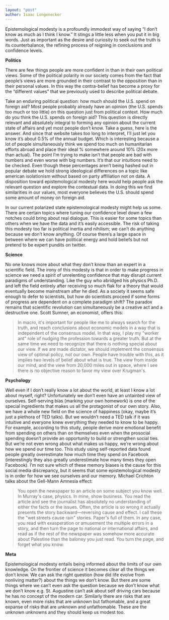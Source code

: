 ```yaml
---
layout: "post"
author: Isaac Longenecker
---
```


Epistemological modesty is a profoundly immodest way of saying “I don’t know as much as I think I know.” It stings a little less when you put it in big words. Just as important as the desire and curiosity to seek out the truth is its counterbalance, the refining process of reigning in conclusions and confidence levels.

**Politics**

There are few things people are more confident in than in their own political views. Some of the political polarity in our society comes from the fact that people’s views are more grounded in their contrast to the opposition than in their personal values. In this way the contra-belief has become a proxy for the “different values” that we previously used to describe political debate.

Take an enduring political question: how much should the U.S. spend on foreign aid? Most people probably already have an opinion (the U.S. spends too much or too little) on this question just from political context. How much do you think the U.S. spends on foreign aid? This question is directly relevant and absolutely integral to forming any opinion about the current state of affairs and yet most people don’t know. Take a guess, here is the answer. And since that website takes too long to interpret, I’ll just let you know it’s about 0.5% of the annual budget. Which is interesting because a lot of people simultaneously think we spend too much on humanitarian efforts abroad and place their ideal % somewhere around 10% (20x more than actual). The point I’m trying to make isn’t that people are bad with numbers and even worse with big numbers. It’s that our intuitions need to be checked. Even though these percentages aren’t being hashed out in popular debate we hold strong ideological differences on a topic like american isolationism without based on party affiliation not on data. A disposition toward epistemological modesty here would help people ask the relevant question and explore the contextual data. In doing this we find similarities in our values, most everyone believes the U.S. should spend some amount of money on foreign aid.

In our current polarized state epistemological modesty might help us some. There are certain topics where tuning our confidence level down a few notches could bring about real dialogue. This is easier for some topics than others when we have the data and it’s easily accessible. The risk of taking this modesty too far is political inertia and nihilism; we can’t do anything because we don’t know anything. Of course there’s a large space in between where we can have political energy and hold beliefs but not pretend to be expert pundits on twitter.

**Science**

No one knows more about what they don’t know than an expert in a scientific field. The irony of this modesty is that in order to make progress in science we need a spirit of unrelenting confidence that may disrupt current paradigms of understanding. Like the guy who abridged his physics Ph.D. and left the field entirely after receiving so much flak for a theory that would eventually become mainstream after he died. As a society it seems safe enough to defer to scientists, but how do scientists proceed if some forms of progress are dependent on a complete paradigm shift? The paradox remains that scientific revolution can simultaneously be a creative act and a destructive one. Scott Sumner, an economist, offers this:

>In macro, it's important for people like me to always search for the truth, and reach conclusions about economic models in a way that is independent of the consensus model. In that way, I play my "worker ant" role of nudging the profession towards a greater truth. But at the same time we need to recognize that there is nothing special about our view. If we are made dictator, we should implement the consensus view of optimal policy, not our own. People have trouble with this, as it implies two levels of belief about what is true. The view from inside our mind, and the view from 20,000 miles out in space, where I see there is no objective reason to favor my view over Krugman's.

**Psychology**

Well even if I don’t really know a lot about the world, at least I know a lot about myself, right? Unfortunately we don’t even have an untainted view of ourselves. Self-serving bias (marking your own homework) is one of the special ingredients that makes us all the protagonist of our own story. Also, we have a whole new field on the science of happiness (okay, maybe it’s just a plethora of TED talks). But we wouldn’t need a TED talk if it was intuitive and everyone knew everything they needed to know to be happy. For example, according to this study, people derive more emotional benefit from spending on others than on themselves even when the prosocial spending doesn’t provide an opportunity to build or strengthen social ties. But we’re not even wrong about what makes us happy, we’re wrong about how we spend our time too. This study using self-reported data found people greatly overestimate how much time they spend on Facebook (interestingly they also greatly underestimate how many times they open Facebook). I’m not sure which of these memory biases is the cause for this social media discrepancy, but it seems that some epistemological modesty is in order for how we see ourselves and our memory. Michael Crichton talks about the Gell-Mann Amnesia effect:

>You open the newspaper to an article on some subject you know well. In Murray's case, physics. In mine, show business. You read the article and see the journalist has absolutely no understanding of either the facts or the issues. Often, the article is so wrong it actually presents the story backward—reversing cause and effect. I call these the "wet streets cause rain" stories. Paper's full of them. In any case, you read with exasperation or amusement the multiple errors in a story, and then turn the page to national or international affairs, and read as if the rest of the newspaper was somehow more accurate about Palestine than the baloney you just read. You turn the page, and forget what you know.

**Meta**

Epistemological modesty entails being informed about the limits of our own knowledge. On the frontier of science it becomes clear all the things we don’t know. We can ask the right question (how did life evolve from nonliving matter?) about the things we don’t know. But there are some things where we can’t even ask the question because we don’t know what we don’t know e.g. St. Augustine can’t ask about self driving cars because he has no concept of the modern car. Similarly there are risks that are known, even more risks that are unknown but fathomable, and a great expanse of risks that are unknown and unfathomable. These are the unknown unknowns and they should keep us modest too.
